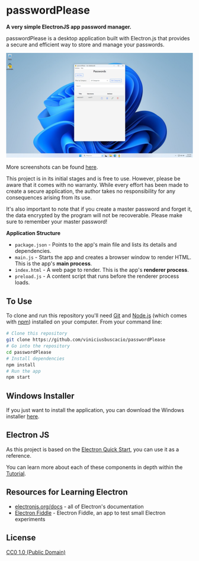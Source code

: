 # passwordPlease

**A very simple ElectronJS app password manager.**

passwordPlease is a desktop application built with Electron.js that provides a secure and efficient way to store and manage your passwords.

![App Screenshot](images/screenshots/07.png)

More screenshots can be found [here](images/screenshots/).

This project is in its initial stages and is free to use. However, please be aware that it comes with no warranty. While every effort has been made to create a secure application, the author takes no responsibility for any consequences arising from its use.

It's also important to note that if you create a master password and forget it, the data encrypted by the program will not be recoverable. Please make sure to remember your master password!

**Application Structure**

- `package.json` - Points to the app's main file and lists its details and dependencies.
- `main.js` - Starts the app and creates a browser window to render HTML. This is the app's **main process**.
- `index.html` - A web page to render. This is the app's **renderer process**.
- `preload.js` - A content script that runs before the renderer process loads.

## To Use

To clone and run this repository you'll need [Git](https://git-scm.com) and [Node.js](https://nodejs.org/en/download/) (which comes with [npm](http://npmjs.com)) installed on your computer. From your command line:

```bash
# Clone this repository
git clone https://github.com/viniciusbuscacio/passwordPlease
# Go into the repository
cd passwordPlease
# Install dependencies
npm install
# Run the app
npm start
```
## Windows Installer

If you just want to install the application, you can download the Windows installer [here](https://github.com/viniciusbuscacio/passwordplease/releases/).

## Electron JS

As this project is based on the [Electron Quick Start](https://github.com/electron/electron-quick-start), you can use it as a reference.

You can learn more about each of these components in depth within the [Tutorial](https://electronjs.org/docs/latest/tutorial/tutorial-prerequisites).

## Resources for Learning Electron

- [electronjs.org/docs](https://electronjs.org/docs) - all of Electron's documentation
- [Electron Fiddle](https://electronjs.org/fiddle) - Electron Fiddle, an app to test small Electron experiments


## License

[CC0 1.0 (Public Domain)](LICENSE.md)
